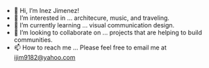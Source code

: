 - 👋 Hi, I’m Inez Jimenez!
- 👀 I’m interested in ... architecure, music, and traveling.
- 🌱 I’m currently learning ... visual communication design.
- 💞️ I’m looking to collaborate on ...  projects that are helping to build communities.
- 📫 How to reach me ... Please feel free to email me at ijim9182@yahoo.com

<!---
inezjimenez/inezjimenez is a ✨ special ✨ repository because its `README.md` (this file) appears on your GitHub profile.
You can click the Preview link to take a look at your changes.
--->
